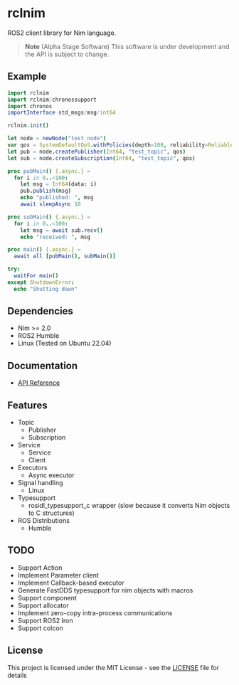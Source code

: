 # rclnim

ROS2 client library for Nim language.
> **Note** (Alpha Stage Software) This software is under development and the API is subject to change.

## Example

```nim
import rclnim
import rclnim/chronossupport
import chronos
importInterface std_msgs/msg/int64

rclnim.init()

let node = newNode("test_node")
var qos = SystemDefaultQoS.withPolicies(depth=100, reliability=Reliable)
let pub = node.createPublisher(Int64, "test_topic", qos)
let sub = node.createSubscription(Int64, "test_topic", qos)

proc pubMain() {.async.} =
  for i in 0..<100:
    let msg = Int64(data: i)
    pub.publish(msg)
    echo "published: ", msg
    await sleepAsync 10

proc subMain() {.async.} =
  for i in 0..<100:
    let msg = await sub.recv()
    echo "received: ", msg

proc main() {.async.} =
  await all [pubMain(), subMain()]

try:
  waitFor main()
except ShutdownError:
  echo "Shutting down"
```

## Dependencies

* Nim >= 2.0
* ROS2 Humble
* Linux (Tested on Ubuntu 22.04)
## Documentation
* [API Reference](https://pylgos.github.io/rclnim/)

## Features

- Topic
  - Publisher
  - Subscription
- Service
  - Service
  - Client
- Executors
  - Async executor
- Signal handling
  - Linux
- Typesupport
  - rosidl_typesupport_c wrapper (slow because it converts Nim objects to C structures)
- ROS Distributions
  - Humble

## TODO
- Support Action
- Implement Parameter client
- Implement Callback-based executor
- Generate FastDDS typesupport for nim objects with macros
- Support component
- Support allocator
- Implement zero-copy intra-process communications
- Support ROS2 Iron
- Support colcon

## License

This project is licensed under the MIT License - see the [LICENSE](./LICENSE) file for details
